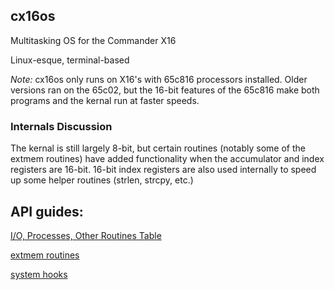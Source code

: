 ## cx16os
Multitasking OS for the Commander X16

Linux-esque, terminal-based

*Note:* cx16os only runs on X16's with 65c816 processors installed. Older versions ran on the 65c02, but the 16-bit features of the 65c816 make both programs and the kernal run at faster speeds. 

### Internals Discussion

The kernal is still largely 8-bit, but certain routines (notably some of the extmem routines) have added functionality when the accumulator and index registers are 16-bit. 16-bit index registers are also used internally to speed up some helper routines (strlen, strcpy, etc.)

## API guides:

[I/O, Processes, Other Routines Table](routines.md)

[extmem routines](extmem.md)

[system hooks](system_hooks.md)

